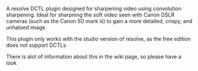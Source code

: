 A resolve DCTL plugin designed for sharpening video using convolution sharpening. Ideal for sharpning the soft video seen with Canon DSLR cameras (such as the Canon 5D mark iii) to gain a more detailed, crispy, and unhaloed image

This plugin only works with the studio version of resolve, as the free edition does not support DCTLs

There is alot of information about this in the wiki page, so please have a look
